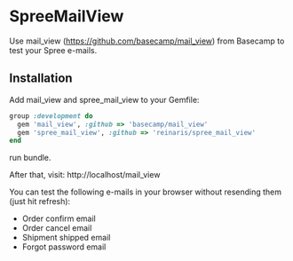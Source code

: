 SpreeMailView
=============

Use mail_view (https://github.com/basecamp/mail_view) from Basecamp to test your Spree e-mails.

Installation
------------

Add mail_view and spree_mail_view to your Gemfile:

```ruby
group :development do
  gem 'mail_view', :github => 'basecamp/mail_view'
  gem 'spree_mail_view', :github => 'reinaris/spree_mail_view'
end
```

run bundle.

After that, visit:
http://localhost/mail_view

You can test the following e-mails in your browser without resending them (just hit refresh):
- Order confirm email
- Order cancel email
- Shipment shipped email
- Forgot password email
